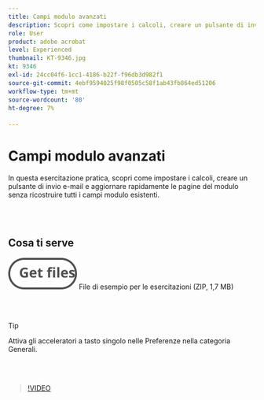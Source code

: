 ```yaml
---
title: Campi modulo avanzati
description: Scopri come impostare i calcoli, creare un pulsante di invio e-mail e aggiornare rapidamente le pagine del modulo senza ricostruire tutti i campi modulo esistenti
role: User
product: adobe acrobat
level: Experienced
thumbnail: KT-9346.jpg
kt: 9346
exl-id: 24cc04f6-1cc1-4186-b22f-f96db3d982f1
source-git-commit: 4ebf9594025f98f0505c58f1ab43fb864ed51206
workflow-type: tm+mt
source-wordcount: '80'
ht-degree: 7%

---
```


# Campi modulo avanzati

In questa esercitazione pratica, scopri come impostare i calcoli, creare un pulsante di invio e-mail e aggiornare rapidamente le pagine del modulo senza ricostruire tutti i campi modulo esistenti.

<br> 

## Cosa ti serve

[![Scarica file](../assets/Getfiles.svg)](../assets/ProjectEstimate.zip)
File di esempio per le esercitazioni (ZIP, 1,7 MB)

<br> 

>[!TIP]
>
>Attiva gli acceleratori a tasto singolo nelle Preferenze nella categoria Generali.

<br> 

>[!VIDEO](https://video.tv.adobe.com/v/340379?quality=12&learn=on&hidetitle=true)
